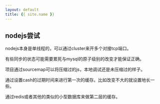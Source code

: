 ```yaml
---
layout: default
title: {{ site.name }}
---
```

## nodejs尝试
nodejs本身是单线程的，可以通过cluster来开多个对接tcp端口。

有些同步的状态可能需要累死与mysql的原子级别的改变才能保证正确。

项目通过sourcemap可以将压缩过的js，本地调试还是未压缩过的样子。

通过设置cash的过期时间来进行第一次的缓存。比如改变不大的就设置地长一些。

通过redis或者其他的类似的小型数据库来做第二层的缓存。

